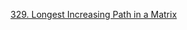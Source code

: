 [329. Longest Increasing Path in a Matrix](https://leetcode.com/problems/longest-increasing-path-in-a-matrix/)
